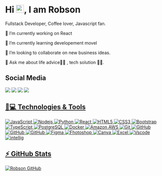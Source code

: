 <h1 align = "justify"> Hi <img src="https://media.giphy.com/media/hvRJCLFzcasrR4ia7z/giphy.gif" width="25px">, I am Robson</h1>
<p align = "justify">Fullstack Developer, Coffee lover, Javascript fan.</p>

🔭 I’m currently working on React

🌱 I’m currently learning developement movel

👯 I’m looking to collaborate on new business ideas.

💬 Ask me about life advice🤣🤣 , tech solution 👩‍💻.

## Social Media
 
 <div>
  <a href="https://instagram.com/robsonqueiroz37" target="_blank"><img src="https://img.shields.io/badge/-Instagram-%23E4405F?style=for-the-badge&logo=instagram&logoColor=white" target="_blank"></a>
  <a href="https://discord.gg/wagxzStdcR" target="_blank"><img src="https://img.shields.io/badge/Discord-7289DA?style=for-the-badge&logo=discord&logoColor=white" target="_blank"></a> 
    <a href="https://www.linkedin.com/in/RobsonMendes37" target="_blank"><img src="https://img.shields.io/badge/-LinkedIn-%230077B5?style=for-the-badge&logo=linkedin&logoColor=white" target="_blank"></a> 
   <a href="mailto:robsonqueirozmendes@gmail.com" target="_blank"><img src="https://img.shields.io/badge/Gmail-D14836?style=for-the-badge&logo=gmail&logoColor=white">
  </div>
  
## 🚀💻 Technologies & Tools

![JavaScript](https://img.shields.io/badge/-JavaScript-DD9C24?style=flat-square&logo=javascript)
![Nodejs](https://img.shields.io/badge/-Nodejs-2F2F2F?style=flat-square&logo=Node.js)
![Python](https://img.shields.io/badge/-Python-002E4B?style=flat-square&logo=Python)
![React](https://img.shields.io/badge/-React-0E0629?style=flat-square&logo=react)
![HTML5](https://img.shields.io/badge/-HTML5-E34F26?style=flat-square&logo=html5&logoColor=white)
![CSS3](https://img.shields.io/badge/-CSS3-1572B6?style=flat-square&logo=css3)
![Bootstrap](https://img.shields.io/badge/-Bootstrap-563D7C?style=flat-square&logo=bootstrap)
![TypeScript](https://img.shields.io/badge/-TypeScript-007ACC?style=flat-square&logo=typescript)
![PostgreSQL](https://img.shields.io/badge/-PostgreSQL-336791?style=flat-square&logo=postgresql)
![Docker](https://img.shields.io/badge/-Docker-1384C0?style=flat-square&logo=docker)
![Amazon AWS](https://img.shields.io/badge/Amazon%20AWS-232F3E?style=flat-square&logo=amazon-aws)
![Git](https://img.shields.io/badge/-Git-black?style=flat-square&logo=git)
![GitHub](https://img.shields.io/badge/-GitHub-181717?style=flat-square&logo=github)
![GitHub](https://img.shields.io/badge/-Postman-black?style=flat-square&logo=postman)
![GitHub](https://img.shields.io/badge/-Insomnia-433C72?style=flat-square&logo=Insomnia)
![Figma](https://img.shields.io/badge/-Figma-000?style=flat-square&logo=Figma)
![Fhotoshop](https://img.shields.io/badge/-Photoshop-11152F?style=flat-square&logo=adobephotoshop)
![Canva](https://img.shields.io/badge/-Canva-732DE6?style=flat-square&logo=canva)
![Excel](https://img.shields.io/badge/-Excel-217346?style=flat-square&logo=microsoftexcel)
![Vscode](https://img.shields.io/badge/-VSCode-007ACC?style=flat-square&logo=visualstudiocode)
![intellig](https://img.shields.io/badge/-Intellij-27282C?style=flat-square&logo=intellijIDEA)

## ⚡ GitHub Stats

![Robson GitHub](https://github-readme-stats.vercel.app/api?username=RobsonMendes37&show_icons=true&theme=tokyonight)

<!-- ![Top Langs](https://github-readme-stats.vercel.app/api/top-langs/?username=RobsonMendes37&hide=TeX&layout=compact&theme=tokyonight) -->
